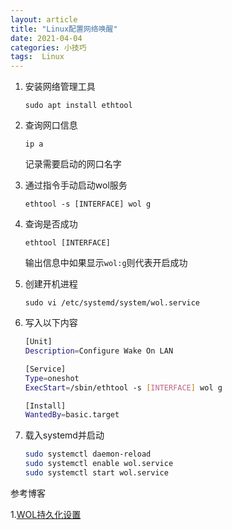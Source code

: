```yaml
---
layout: article
title: "Linux配置网络唤醒"
date: 2021-04-04
categories: 小技巧
tags:  Linux
---
```


1. 安装网络管理工具

   `sudo apt install ethtool`

2. 查询网口信息

   `ip a`

   记录需要启动的网口名字

3. 通过指令手动启动wol服务

   `ethtool -s [INTERFACE] wol g`

4. 查询是否成功

   `ethtool [INTERFACE]`

   输出信息中如果显示`wol:g`则代表开启成功

5. 创建开机进程

   `sudo vi /etc/systemd/system/wol.service`

6. 写入以下内容

   ```bash
   [Unit]
   Description=Configure Wake On LAN
   
   [Service]
   Type=oneshot
   ExecStart=/sbin/ethtool -s [INTERFACE] wol g
   
   [Install]
   WantedBy=basic.target
   ```

7. 载入systemd并启动

   ```bash
   sudo systemctl daemon-reload
   sudo systemctl enable wol.service
   sudo systemctl start wol.service
   ```

参考博客

1.[WOL持久化设置](https://my.oschina.net/u/4408675/blog/4450878)
